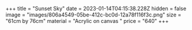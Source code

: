+++
title = "Sunset Sky"
date = 2023-01-14T04:15:38.228Z
hidden = false
image = "images/806a4549-05be-412c-bc0d-12a78f116f3c.png"
size = "61cm by 76cm"
material = "Acrylic on canvas "
price = "640"
+++
